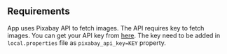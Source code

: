 ## Requirements
App uses Pixabay API to fetch images. The API requires key to fetch images. You can get your API key from [here](https://pixabay.com/api/docs/). The key need to be added in `local.properties` file as `pixabay_api_key=KEY` property.